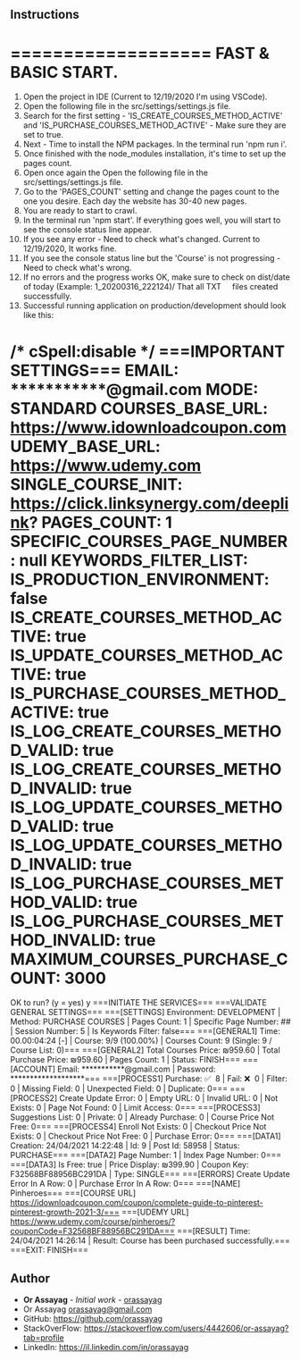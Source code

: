 ## Instructions

===================
FAST & BASIC START.
===================
1. Open the project in IDE (Current to 12/19/2020 I'm using VSCode).
2. Open the following file in the src/settings/settings.js file.
3. Search for the first setting - 'IS_CREATE_COURSES_METHOD_ACTIVE' and 'IS_PURCHASE_COURSES_METHOD_ACTIVE' - Make sure they are set to true.
4. Next - Time to install the NPM packages. In the terminal run 'npm run i'.
5. Once finished with the node_modules installation, it's time to set up the pages count.
6. Open once again the Open the following file in the src/settings/settings.js file.
7. Go to the 'PAGES_COUNT' setting and change the pages count to the one you desire. Each day the website has 30-40 new pages.
8. You are ready to start to crawl.
9. In the terminal run 'npm start'. If everything goes well, you will start to see the console status line appear.
10. If you see any error - Need to check what's changed. Current to 12/19/2020, It works fine.
11. If you see the console status line but the 'Course' is not progressing - Need to check what's wrong.
12. If no errors and the progress works OK, make sure to check on dist/date of today (Example: 1_20200316_222124)/ That all TXT
    files created successfully.
13. Successful running application on production/development should look like this:

/* cSpell:disable */
===IMPORTANT SETTINGS===
EMAIL: ***********@gmail.com
MODE: STANDARD
COURSES_BASE_URL: https://www.idownloadcoupon.com
UDEMY_BASE_URL: https://www.udemy.com
SINGLE_COURSE_INIT: https://click.linksynergy.com/deeplink?
PAGES_COUNT: 1
SPECIFIC_COURSES_PAGE_NUMBER: null
KEYWORDS_FILTER_LIST:
IS_PRODUCTION_ENVIRONMENT: false
IS_CREATE_COURSES_METHOD_ACTIVE: true
IS_UPDATE_COURSES_METHOD_ACTIVE: true
IS_PURCHASE_COURSES_METHOD_ACTIVE: true
IS_LOG_CREATE_COURSES_METHOD_VALID: true
IS_LOG_CREATE_COURSES_METHOD_INVALID: true
IS_LOG_UPDATE_COURSES_METHOD_VALID: true
IS_LOG_UPDATE_COURSES_METHOD_INVALID: true
IS_LOG_PURCHASE_COURSES_METHOD_VALID: true
IS_LOG_PURCHASE_COURSES_METHOD_INVALID: true
MAXIMUM_COURSES_PURCHASE_COUNT: 3000
========================
OK to run? (y = yes)
y
===INITIATE THE SERVICES===
===VALIDATE GENERAL SETTINGS===
===[SETTINGS] Environment: DEVELOPMENT | Method: PURCHASE COURSES | Pages Count: 1 | Specific Page Number: ## | Session Number: 5 | Is Keywords Filter: false===
===[GENERAL1] Time: 00.00:04:24 [-] | Course: 9/9 (100.00%) | Courses Count: 9 (Single: 9 / Course List: 0)===
===[GENERAL2] Total Courses Price: ₪959.60 | Total Purchase Price: ₪959.60 | Pages Count: 1 | Status: FINISH===
===[ACCOUNT] Email: ***********@gmail.com | Password: *******************===
===[PROCESS1] Purchase: ✅  8 | Fail: ❌  0 | Filter: 0 | Missing Field: 0 | Unexpected Field: 0 | Duplicate: 0===
===[PROCESS2] Create Update Error: 0 | Empty URL: 0 | Invalid URL: 0 | Not Exists: 0 | Page Not Found: 0 | Limit Access: 0===
===[PROCESS3] Suggestions List: 0 | Private: 0 | Already Purchase: 0 | Course Price Not Free: 0===
===[PROCESS4] Enroll Not Exists: 0 | Checkout Price Not Exists: 0 | Checkout Price Not Free: 0 | Purchase Error: 0===
===[DATA1] Creation: 24/04/2021 14:22:48 | Id: 9 | Post Id: 58958 | Status: PURCHASE===
===[DATA2] Page Number: 1 | Index Page Number: 0===
===[DATA3] Is Free: true | Price Display: ₪399.90 | Coupon Key: F32568BF88956BC291DA | Type: SINGLE===
===[ERRORS] Create Update Error In A Row: 0 | Purchase Error In A Row: 0===
===[NAME] Pinheroes===
===[COURSE URL] https://idownloadcoupon.com/coupon/complete-guide-to-pinterest-pinterest-growth-2021-3/===
===[UDEMY URL] https://www.udemy.com/course/pinheroes/?couponCode=F32568BF88956BC291DA===
===[RESULT] Time: 24/04/2021 14:26:14 | Result: Course has been purchased successfully.===
===EXIT: FINISH===

## Author

* **Or Assayag** - *Initial work* - [orassayag](https://github.com/orassayag)
* Or Assayag <orassayag@gmail.com>
* GitHub: https://github.com/orassayag
* StackOverFlow: https://stackoverflow.com/users/4442606/or-assayag?tab=profile
* LinkedIn: https://il.linkedin.com/in/orassayag